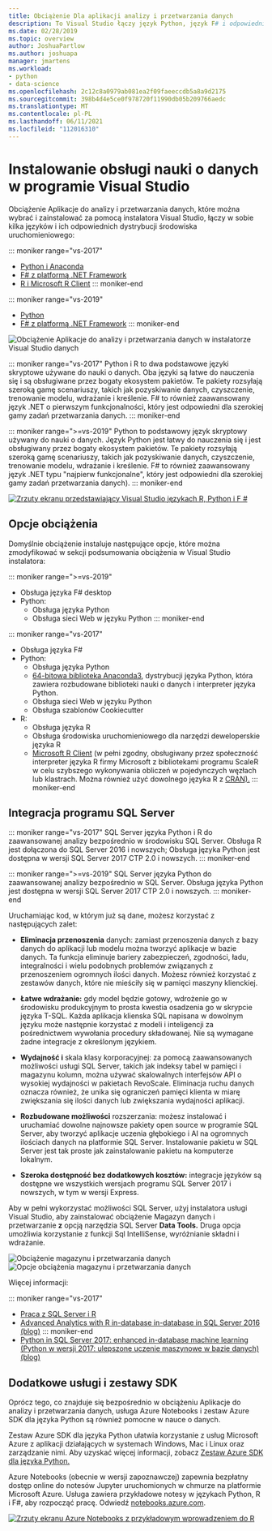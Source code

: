 ```yaml
---
title: Obciążenie Dla aplikacji analizy i przetwarzania danych
description: To Visual Studio łączy język Python, język F# i odpowiednie dystrybucje środowiska uruchomieniowego, w tym środowisko Anaconda. (R jest również dołączony Visual Studio 2017 r.)
ms.date: 02/28/2019
ms.topic: overview
author: JoshuaPartlow
ms.author: joshuapa
manager: jmartens
ms.workload:
- python
- data-science
ms.openlocfilehash: 2c12c8a0979ab081ea2f09faeeccdb5a8a9d2175
ms.sourcegitcommit: 398b4d4e5ce0f978720f11990db05b209766aedc
ms.translationtype: MT
ms.contentlocale: pl-PL
ms.lasthandoff: 06/11/2021
ms.locfileid: "112016310"
---
```

# <a name="install-data-science-support-in-visual-studio"></a>Instalowanie obsługi nauki o danych w programie Visual Studio

Obciążenie Aplikacje do analizy i przetwarzania danych, które można wybrać i zainstalować za pomocą instalatora Visual Studio, łączy w sobie kilka języków i ich odpowiednich dystrybucji środowiska uruchomieniowego:

::: moniker range="vs-2017"
- [Python i Anaconda](../python/overview-of-python-tools-for-visual-studio.md)
- [F# z platformą .NET Framework](/dotnet/fsharp/)
- [R i Microsoft R Client](../rtvs/index.md)
::: moniker-end

::: moniker range="vs-2019"
- [Python](../python/overview-of-python-tools-for-visual-studio.md)
- [F# z platformą .NET Framework](/dotnet/fsharp/)
::: moniker-end

![Obciążenie Aplikacje do analizy i przetwarzania danych w instalatorze Visual Studio danych](media/workload/data-science-workload.png)

::: moniker range="vs-2017"
Python i R to dwa podstawowe języki skryptowe używane do nauki o danych. Oba języki są łatwe do nauczenia się i są obsługiwane przez bogaty ekosystem pakietów. Te pakiety rozsyłają szeroką gamę scenariuszy, takich jak pozyskiwanie danych, czyszczenie, trenowanie modelu, wdrażanie i kreślenie. F# to również zaawansowany język .NET o pierwszym funkcjonalności, który jest odpowiedni dla szerokiej gamy zadań przetwarzania danych.
::: moniker-end

::: moniker range=">=vs-2019"
Python to podstawowy język skryptowy używany do nauki o danych. Język Python jest łatwy do nauczenia się i jest obsługiwany przez bogaty ekosystem pakietów. Te pakiety rozsyłają szeroką gamę scenariuszy, takich jak pozyskiwanie danych, czyszczenie, trenowanie modelu, wdrażanie i kreślenie. F# to również zaawansowany język .NET typu "najpierw funkcjonalne", który jest odpowiedni dla szerokiej gamy zadań przetwarzania danych).
::: moniker-end

<!--Note link on the image because this one is large -->
[![Zrzuty ekranu przedstawiający Visual Studio językach R, Python i F #](media/workload/data-science-workload-screens.png)](media/workload/data-science-workload-screens.png#lightbox)

## <a name="workload-options"></a>Opcje obciążenia

Domyślnie obciążenie instaluje następujące opcje, które można zmodyfikować w sekcji podsumowania obciążenia w Visual Studio instalatora:

::: moniker range=">=vs-2019"
- Obsługa języka F# desktop
- Python:
  - Obsługa języka Python
  - Obsługa sieci Web w języku Python
::: moniker-end

::: moniker range="vs-2017"
- Obsługa języka F#
- Python:
  - Obsługa języka Python
  - [64-bitowa biblioteka Anaconda3](https://www.continuum.io), dystrybucji języka Python, która zawiera rozbudowane biblioteki nauki o danych i interpreter języka Python.
  - Obsługa sieci Web w języku Python
  - Obsługa szablonów Cookiecutter
- R:
  - Obsługa języka R
  - Obsługa środowiska uruchomieniowego dla narzędzi deweloperskie języka R
  - [Microsoft R Client](/machine-learning-server/r-client/what-is-microsoft-r-client) (w pełni zgodny, obsługiwany przez społeczność interpreter języka R firmy Microsoft z bibliotekami programu ScaleR w celu szybszego wykonywania obliczeń w pojedynczych węzłach lub klastrach. Można również użyć dowolnego języka R z [CRAN).](https://cran.r-project.org/)
::: moniker-end

## <a name="sql-server-integration"></a>Integracja programu SQL Server

::: moniker range="vs-2017"
SQL Server języka Python i R do zaawansowanej analizy bezpośrednio w środowisku SQL Server. Obsługa R jest dołączona do SQL Server 2016 i nowszych; Obsługa języka Python jest dostępna w wersji SQL Server 2017 CTP 2.0 i nowszych.
::: moniker-end

::: moniker range=">=vs-2019"
SQL Server języka Python do zaawansowanej analizy bezpośrednio w SQL Server. Obsługa języka Python jest dostępna w wersji SQL Server 2017 CTP 2.0 i nowszych.
::: moniker-end

Uruchamiając kod, w którym już są dane, możesz korzystać z następujących zalet:

- **Eliminacja przenoszenia** danych: zamiast przenoszenia danych z bazy danych do aplikacji lub modelu można tworzyć aplikacje w bazie danych. Ta funkcja eliminuje bariery zabezpieczeń, zgodności, ładu, integralności i wielu podobnych problemów związanych z przenoszeniem ogromnych ilości danych. Możesz również korzystać z zestawów danych, które nie mieściły się w pamięci maszyny klienckiej.

- **Łatwe wdrażanie:** gdy model będzie gotowy, wdrożenie go w środowisku produkcyjnym to prosta kwestia osadzenia go w skrypcie języka T-SQL. Każda aplikacja klienska SQL napisana w dowolnym języku może następnie korzystać z modeli i inteligencji za pośrednictwem wywołania procedury składowanej. Nie są wymagane żadne integracje z określonym językiem.

- **Wydajność i** skala klasy korporacyjnej: za pomocą zaawansowanych możliwości usługi SQL Server, takich jak indeksy tabel w pamięci i magazynu kolumn, można używać skalowalnych interfejsów API o wysokiej wydajności w pakietach RevoScale. Eliminacja ruchu danych oznacza również, że unika się ograniczeń pamięci klienta w miarę zwiększania się ilości danych lub zwiększania wydajności aplikacji.

- **Rozbudowane możliwości** rozszerzania: możesz instalować i uruchamiać dowolne najnowsze pakiety open source w programie SQL Server, aby tworzyć aplikacje uczenia głębokiego i AI na ogromnych ilościach danych na platformie SQL Server. Instalowanie pakietu w SQL Server jest tak proste jak zainstalowanie pakietu na komputerze lokalnym.

- **Szeroka dostępność bez dodatkowych kosztów:** integracje języków są dostępne we wszystkich wersjach programu SQL Server 2017 i nowszych, w tym w wersji Express.

Aby w pełni wykorzystać możliwości SQL Server, użyj instalatora usługi Visual Studio, aby zainstalować obciążenie Magazyn danych i przetwarzanie **z** opcją narzędzia SQL Server **Data Tools.** Druga opcja umożliwia korzystanie z funkcji Sql IntelliSense, wyróżnianie składni i wdrażanie.

![Obciążenie magazynu i przetwarzania danych](media/workload/data-storage-workload.png) &nbsp;&nbsp;&nbsp;&nbsp; ![Opcje obciążenia magazynu i przetwarzania danych](media/workload/data-storage-workload-options.png)

Więcej informacji:

::: moniker range="vs-2017"
- [Praca z SQL Server i R](../rtvs/integrating-sql-server-with-r.md)
- [Advanced Analytics with R in-database in-database in SQL Server 2016 (blog)](https://blogs.technet.microsoft.com/dataplatforminsider/2016/03/29/in-database-advanced-analytics-with-r-in-sql-server-2016/)
::: moniker-end
- [Python in SQL Server 2017: enhanced in-database machine learning (Python w wersji 2017: ulepszone uczenie maszynowe w bazie danych) (blog)](https://blogs.technet.microsoft.com/dataplatforminsider/2017/04/19/python-in-sql-server-2017-enhanced-in-database-machine-learning/)

## <a name="additional-services-and-sdks"></a>Dodatkowe usługi i zestawy SDK

Oprócz tego, co znajduje się bezpośrednio w obciążeniu Aplikacje do analizy i przetwarzania danych, usługa Azure Notebooks i zestaw Azure SDK dla języka Python są również pomocne w nauce o danych.

Zestaw Azure SDK dla języka Python ułatwia korzystanie z usług Microsoft Azure z aplikacji działających w systemach Windows, Mac i Linux oraz zarządzanie nimi. Aby uzyskać więcej informacji, zobacz [Zestaw Azure SDK dla języka Python.](/azure/python/)

Azure Notebooks (obecnie w wersji zapoznawczej) zapewnia bezpłatny dostęp online do notesów Jupyter uruchomionych w chmurze na platformie Microsoft Azure. Usługa zawiera przykładowe notesy w językach Python, R i F#, aby rozpocząć pracę. Odwiedź [notebooks.azure.com](https://notebooks.azure.com/).

<!--Note link on the image because this one is large -->
[![Zrzuty ekranu Azure Notebooks z przykładowym wprowadzeniem do R](media/workload/data-science-workload-notebooks.png)](media/workload/data-science-workload-notebooks.png#lightbox)
